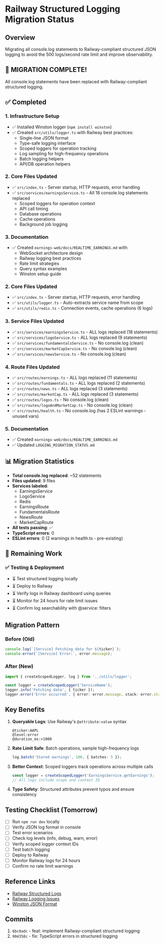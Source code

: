 # Railway Structured Logging Migration Status

## Overview
Migrating all console.log statements to Railway-compliant structured JSON logging to avoid the 500 logs/second rate limit and improve observability.

## 🎉 MIGRATION COMPLETE!

All console.log statements have been replaced with Railway-compliant structured logging.

## ✅ Completed

### 1. Infrastructure Setup
- ✅ Installed Winston logger (`npm install winston`)
- ✅ Created `src/utils/logger.ts` with Railway best practices:
  - Single-line JSON format
  - Type-safe logging interface
  - Scoped loggers for operation tracking
  - Log sampling for high-frequency operations
  - Batch logging helpers
  - API/DB operation helpers

### 2. Core Files Updated
- ✅ `src/index.ts` - Server startup, HTTP requests, error handling
- ✅ `src/services/earningsService.ts` - All 18 console.log statements replaced
  - Scoped loggers for operation context
  - API call timing
  - Database operations
  - Cache operations
  - Background job logging

### 3. Documentation
- ✅ Created `earnings-web/docs/REALTIME_EARNINGS.md` with:
  - WebSocket architecture design
  - Railway logging best practices
  - Rate limit strategies
  - Query syntax examples
  - Winston setup guide

### 2. Core Files Updated
- ✅ `src/index.ts` - Server startup, HTTP requests, error handling
- ✅ `src/utils/logger.ts` - Auto-extracts service name from scope
- ✅ `src/utils/redis.ts` - Connection events, cache operations (6 logs)

### 3. Service Files Updated
- ✅ `src/services/earningsService.ts` - ALL logs replaced (18 statements)
- ✅ `src/services/logoService.ts` - ALL logs replaced (9 statements)
- ✅ `src/services/fundamentalsService.ts` - No console.log (clean)
- ✅ `src/services/marketCapService.ts` - No console.log (clean)
- ✅ `src/services/newsService.ts` - No console.log (clean)

### 4. Route Files Updated
- ✅ `src/routes/earnings.ts` - ALL logs replaced (11 statements)
- ✅ `src/routes/fundamentals.ts` - ALL logs replaced (2 statements)
- ✅ `src/routes/news.ts` - ALL logs replaced (3 statements)
- ✅ `src/routes/marketCap.ts` - ALL logs replaced (3 statements)
- ✅ `src/routes/logos.ts` - No console.log (clean)
- ✅ `src/routes/logoAndMarketCap.ts` - No console.log (clean)
- ✅ `src/routes/health.ts` - No console.log (has 2 ESLint warnings - unused vars)

### 5. Documentation
- ✅ Created `earnings-web/docs/REALTIME_EARNINGS.md`
- ✅ Updated `LOGGING_MIGRATION_STATUS.md`

## 📊 Migration Statistics

- **Total console.log replaced**: ~52 statements
- **Files updated**: 9 files
- **Services labeled**: 
  - EarningsService
  - LogoService
  - Redis
  - EarningsRoute
  - FundamentalsRoute
  - NewsRoute
  - MarketCapRoute
- **All tests passing**: ✅
- **TypeScript errors**: 0
- **ESLint errors**: 0 (2 warnings in health.ts - pre-existing)

## 🔄 Remaining Work

### ✅ Testing & Deployment
- ⏳ Test structured logging locally
- ⏳ Deploy to Railway
- ⏳ Verify logs in Railway dashboard using queries
- ⏳ Monitor for 24 hours for rate limit issues
- ⏳ Confirm log searchability with @service: filters

## Migration Pattern

### Before (Old)
```typescript
console.log(`[Service] Fetching data for ${ticker}`);
console.error(`[Service] Error:`, error.message);
```

### After (New)
```typescript
import { createScopedLogger, log } from '../utils/logger';

const logger = createScopedLogger('ServiceName');
logger.info('Fetching data', { ticker });
logger.error('Error occurred', { error: error.message, stack: error.stack });
```

## Key Benefits

1. **Queryable Logs**: Use Railway's `@attribute:value` syntax
   ```text
   @ticker:AAPL
   @level:error
   @duration_ms:>1000
   ```

2. **Rate Limit Safe**: Batch operations, sample high-frequency logs
   ```typescript
   log.batch('Stored earnings', 100, { batches: 5 });
   ```

3. **Better Context**: Scoped loggers track operations across multiple calls
   ```typescript
   const logger = createScopedLogger('EarningsService.getEarnings');
   // All logs include scope and context ID
   ```

4. **Type Safety**: Structured attributes prevent typos and ensure consistency

## Testing Checklist (Tomorrow)

- [ ] Run `npm run dev` locally
- [ ] Verify JSON log format in console
- [ ] Test error scenarios
- [ ] Check log levels (info, debug, warn, error)
- [ ] Verify scoped logger context IDs
- [ ] Test batch logging
- [ ] Deploy to Railway
- [ ] Monitor Railway logs for 24 hours
- [ ] Confirm no rate limit warnings

## Reference Links

- [Railway Structured Logs](https://docs.railway.com/guides/logs#structured-logs)
- [Railway Logging Issues](https://station.railway.com/feedback/railway-logging-is-barely-useable-with-e8c08ab2)
- [Winston JSON Format](https://github.com/winstonjs/winston#formats)

## Commits

1. `6bc0adc` - feat: implement Railway-compliant structured logging
2. `904358c` - fix: TypeScript errors in structured logging

